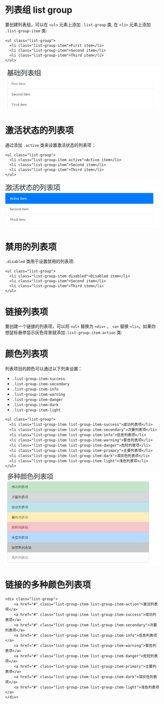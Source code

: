 # 列表组 list group
要创建列表组，可以在 `<ul>` 元素上添加 `.list-group` 类, 在 `<li>` 元素上添加 `.list-group-item` 类:

```
<ul class="list-group">
  <li class="list-group-item">First item</li>
  <li class="list-group-item">Second item</li>
  <li class="list-group-item">Third item</li>
</ul>
```
![](img/list-group.png)


# 激活状态的列表项
通过添加 `.active` 类来设置激活状态的列表项：
```
<ul class="list-group">
  <li class="list-group-item active">Active item</li>
  <li class="list-group-item">Second item</li>
  <li class="list-group-item">Third item</li>
</ul>
```

![](img/list-group-activate.png)


# 禁用的列表项
`.disabled` 类用于设置禁用的列表项:
```
<ul class="list-group">
  <li class="list-group-item disabled">Disabled item</li>
  <li class="list-group-item">Second item</li>
  <li class="list-group-item">Third item</li>
</ul>
```


# 链接列表项
要创建一个链接的列表项，可以将 `<ul>` 替换为 `<div>` ， `<a>` 替换 `<li>`。如果你想鼠标悬停显示灰色背景就添加`.list-group-item-action` 类:



# 颜色列表项
列表项目的颜色可以通过以下列来设置： 
- `.list-group-item-success`
- `.list-group-item-secondary`
- `.list-group-item-info`
- `.list-group-item-warning`
- `.list-group-item-danger`
- `.list-group-item-dark `
- `.list-group-item-light`

```
<ul class="list-group">
  <li class="list-group-item list-group-item-success">成功列表项</li>
  <li class="list-group-item list-group-item-secondary">次要列表项</li>
  <li class="list-group-item list-group-item-info">信息列表项</li>
  <li class="list-group-item list-group-item-warning">警告列表项</li>
  <li class="list-group-item list-group-item-danger">危险列表项</li>
  <li class="list-group-item list-group-item-primary">主要列表项</li>
  <li class="list-group-item list-group-item-dark">深灰色列表项</li>
  <li class="list-group-item list-group-item-light">浅色列表项</li>
</ul>
```
![](img/list-group-color.png)


# 链接的多种颜色列表项
```
<div class="list-group">
    <a href="#" class="list-group-item list-group-item-action">激活列表项</a>
    <a href="#" class="list-group-item list-group-item-success">成功列表项</a>
    <a href="#" class="list-group-item list-group-item-secondary">次要列表项</a>
    <a href="#" class="list-group-item list-group-item-info">信息列表项</a>
    <a href="#" class="list-group-item list-group-item-warning">警告列表项</a>
    <a href="#" class="list-group-item list-group-item-danger">危险列表项</a>
    <a href="#" class="list-group-item list-group-item-primary">主要列表项</a>
    <a href="#" class="list-group-item list-group-item-dark">深灰色列表项</a>
    <a href="#" class="list-group-item list-group-item-light">浅色列表项</a>
</div>
```



